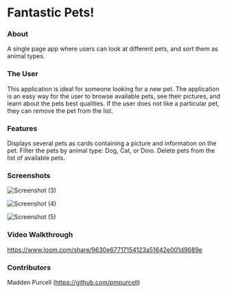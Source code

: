 # Fantastic Pets!

### About
A single page app where users can look at different pets, and sort them as animal types.

### The User 
This application is ideal for someone looking for a new pet.
The application is an easy way for the user to browse available pets, see their pictures, and learn about the pets best qualities.
If the user does not like a particular pet, they can remove the pet from the list.


### Features
Displays several pets as cards containing a picture and information on the pet.
Filter the pets by animal type: Dog, Cat, or Dino.
Delete pets from the list of available pets.


### Screenshots
![Screenshot (3)](https://user-images.githubusercontent.com/86082231/127776071-ebc77246-c776-47ca-95aa-477727a52868.png)

![Screenshot (4)](https://user-images.githubusercontent.com/86082231/127776076-747ad753-b37d-494e-8b93-efae85f46e5b.png)

![Screenshot (5)](https://user-images.githubusercontent.com/86082231/127776082-de2ea99f-52b7-4f34-bee9-f1d2f6eaa006.png)


### Video Walkthrough
https://www.loom.com/share/9630e67717154123a51642e001d9689e


### Contributors
Madden Purcell (https://github.com/pmpurcell)



